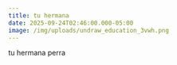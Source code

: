 ```yaml
---
title: tu hermana
date: 2025-09-24T02:46:00.000-05:00
image: /img/uploads/undraw_education_3vwh.png
---
```

tu hermana perra
